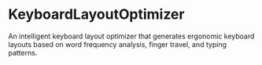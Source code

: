 # KeyboardLayoutOptimizer
An intelligent keyboard layout optimizer that generates ergonomic keyboard layouts based on word frequency analysis, finger travel, and typing patterns.
